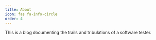 ```yaml
---
title: About
icon: fas fa-info-circle
order: 4
---
```


This is a blog documenting the trails and tribulations of a software tester.
